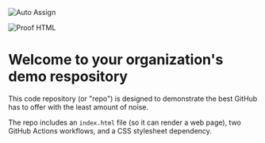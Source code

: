![Auto Assign](https://github.com/casiresmiweb/demo-repository/actions/workflows/auto-assign.yml/badge.svg)

![Proof HTML](https://github.com/casiresmiweb/demo-repository/actions/workflows/proof-html.yml/badge.svg)

# Welcome to your organization's demo respository
This code repository (or "repo") is designed to demonstrate the best GitHub has to offer with the least amount of noise.

The repo includes an `index.html` file (so it can render a web page), two GitHub Actions workflows, and a CSS stylesheet dependency.
